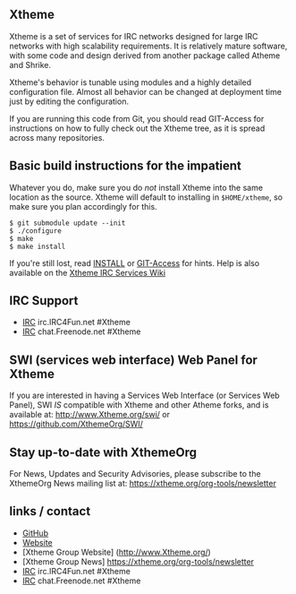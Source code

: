 ## Xtheme

Xtheme is a set of services for IRC networks designed for large IRC networks with high
scalability requirements.  It is relatively mature software, with some code and design
derived from another package called Atheme and Shrike.

Xtheme's behavior is tunable using modules and a highly detailed configuration file.
Almost all behavior can be changed at deployment time just by editing the configuration.

If you are running this code from Git, you should read GIT-Access for instructions on
how to fully check out the Xtheme tree, as it is spread across many repositories.

## Basic build instructions for the impatient

Whatever you do, make sure you do *not* install Xtheme into the same location as the source.
Xtheme will default to installing in `$HOME/xtheme`, so make sure you plan accordingly for this.

    $ git submodule update --init
    $ ./configure
    $ make
    $ make install

If you're still lost, read [INSTALL](INSTALL) or [GIT-Access](GIT-Access) for hints.
Help is also available on the [Xtheme IRC Services Wiki](https://github.com/XthemeOrg/Xtheme/wiki)

## IRC Support

 * [IRC](irc://irc.IRC4Fun.net/#Xtheme) irc.IRC4Fun.net #Xtheme
 * [IRC](irc://chat.freenode.net/#Xtheme) chat.Freenode.net #Xtheme

## SWI (services web interface) Web Panel for Xtheme

If you are interested in having a Services Web Interface (or Services Web Panel), SWI
*IS* compatible with Xtheme and other Atheme forks, and is available at:
http://www.Xtheme.org/swi/ or https://github.com/XthemeOrg/SWI/

## Stay up-to-date with XthemeOrg

For News, Updates and Security Advisories, please subscribe to the XthemeOrg News mailing list at:
https://xtheme.org/org-tools/newsletter

## links / contact

 * [GitHub](http://www.github.com/XthemeOrg/Xtheme)
 * [Website](http://www.Xtheme.org/xXtheme/)
 * [Xtheme Group Website] (http://www.Xtheme.org/)
 * [Xtheme Group News] https://xtheme.org/org-tools/newsletter
 * [IRC](irc://irc.IRC4Fun.net/#Xtheme) irc.IRC4Fun.net #Xtheme
 * [IRC](irc://chat.freenode.net/#Xtheme) chat.Freenode.net #Xtheme
